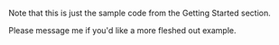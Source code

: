 Note that this is just the sample code from the Getting Started section.

Please message me if you'd like a more fleshed out example.